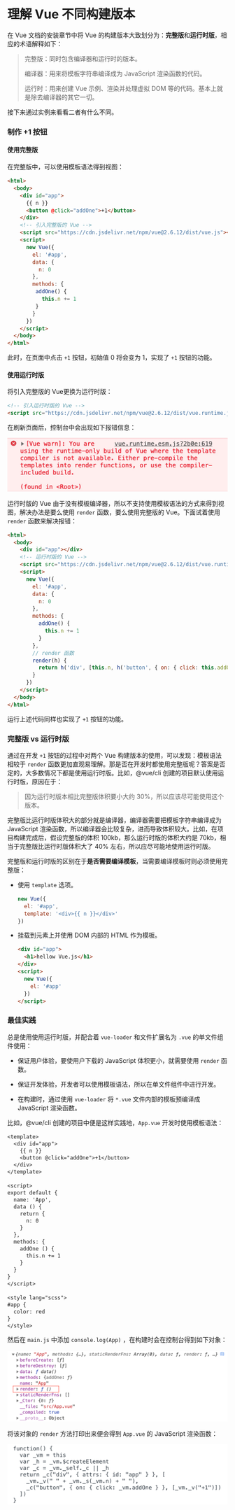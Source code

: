 # 理解 Vue 不同构建版本

在 Vue 文档的安装章节中将 Vue 的构建版本大致划分为：**完整版**和**运行时版**，相应的术语解释如下：

> 完整版：同时包含编译器和运行时的版本。
>
> 编译器：用来将模板字符串编译成为 JavaScript 渲染函数的代码。
>
> 运行时：用来创建 Vue 示例、渲染并处理虚拟 DOM 等的代码。基本上就是除去编译器的其它一切。

接下来通过实例来看看二者有什么不同。

### 制作 +1 按钮

#### 使用完整版

在完整版中，可以使用模板语法得到视图：

```html
<html>
  <body>
    <div id="app">
      {{ n }}
      <button @click="addOne">+1</button>
    </div>
    <!-- 引入完整版的 Vue -->
    <script src="https://cdn.jsdelivr.net/npm/vue@2.6.12/dist/vue.js"></script>
    <script>
      new Vue({
        el: '#app',
        data: {
          n: 0
        },
        methods: {
         addOne() {
           this.n += 1
         }
        }
      })
    </script>
  </body>
</html>
```

此时，在页面中点击 `+1` 按钮，初始值 0 将会变为 1，实现了 `+1` 按钮的功能。

#### 使用运行时版

将引入完整版的 Vue更换为运行时版：

```html
<!-- 引入运行时版的 Vue -->
<script src="https://cdn.jsdelivr.net/npm/vue@2.6.12/dist/vue.runtime.js"></script>
```

 在刷新页面后，控制台中会出现如下报错信息：

![运行时版报错](./imgs/vue-runtime-error.jpg)

运行时版的 Vue 由于没有模板编译器，所以不支持使用模板语法的方式来得到视图，解决办法是要么使用 `render` 函数，要么使用完整版的 Vue。下面试着使用 `render` 函数来解决报错：

```html
<html>
  <body>
    <div id="app"></div>
    <!-- 运行时版的 Vue -->
    <script src="https://cdn.jsdelivr.net/npm/vue@2.6.12/dist/vue.runtime.js"></script>
    <script>
      new Vue({
        el: '#app',
        data: {
          n: 0
        },
        methods: {
          addOne() {
            this.n += 1
          }
        },
        // render 函数
        render(h) {
          return h('div', [this.n, h('button', { on: { click: this.addOne }}, '+1')])
        }
      })
    </script>
  </body>
</html>
```

运行上述代码同样也实现了 `+1` 按钮的功能。

### 完整版 vs 运行时版

通过在开发 `+1` 按钮的过程中对两个 Vue 构建版本的使用，可以发现：模板语法相较于 `render` 函数更加直观易理解。那是否在开发时都使用完整版呢？答案是否定的，大多数情况下都是使用运行时版。比如，@vue/cli 创建的项目默认使用运行时版，原因在于：

> 因为运行时版本相比完整版体积要小大约 30%，所以应该尽可能使用这个版本。

完整版比运行时版体积大的部分就是编译器，编译器需要把模板字符串编译成为 JavaScript 渲染函数，所以编译器会比较复杂，进而导致体积较大。比如，在项目构建完成后，假设完整版的体积 100kb，那么运行时版的体积大约是 70kb，相当于完整版比运行时版体积大了 40% 左右，所以应尽可能地使用运行时版。

完整版和运行时版的区别在于**是否需要编译模板**，当需要编译模板时则必须使用完整版：

- 使用 `template` 选项。

  ```javascript
  new Vue({
    el: '#app',
    template: '<div>{{ n }}</div>'
  })
  ```

- 挂载到元素上并使用 DOM 内部的 HTML 作为模板。

  ```html
  <div id="app">
    <h1>hellow Vue.js</h1>
  </div>
  <script>
    new Vue({
      el: '#app'
    })
  </script>
  ```

### 最佳实践

总是使用使用运行时版，并配合着 `vue-loader` 和文件扩展名为 `.vue` 的单文件组件使用：

- 保证用户体验，要使用户下载的 JavaScript 体积更小，就需要使用 `render` 函数。

- 保证开发体验，开发者可以使用模板语法，所以在单文件组件中进行开发。

- 在构建时，通过使用 `vue-loader` 将 `*.vue` 文件内部的模板预编译成 JavaScript 渲染函数。

比如，@vue/cli 创建的项目中便是这样实践地，`App.vue` 开发时使用模板语法：

```vue
<template>
  <div id="app">
    {{ n }}
    <button @click="addOne">+1</button>
  </div>
</template>

<script>
export default {
  name: 'App',
  data () {
    return {
      n: 0
    }
  },
  methods: {
    addOne () {
      this.n += 1
    }
  }
}
</script>

<style lang="scss">
#app {
  color: red
}
</style>
```

然后在 `main.js` 中添加 `console.log(App)` ，在构建时会在控制台得到如下对象：

  ![App](./imgs/app-vue.png)

将该对象的 `render` 方法打印出来便会得到 `App.vue` 的 JavaScript 渲染函数：

![render-function](./imgs/render-function.png)
